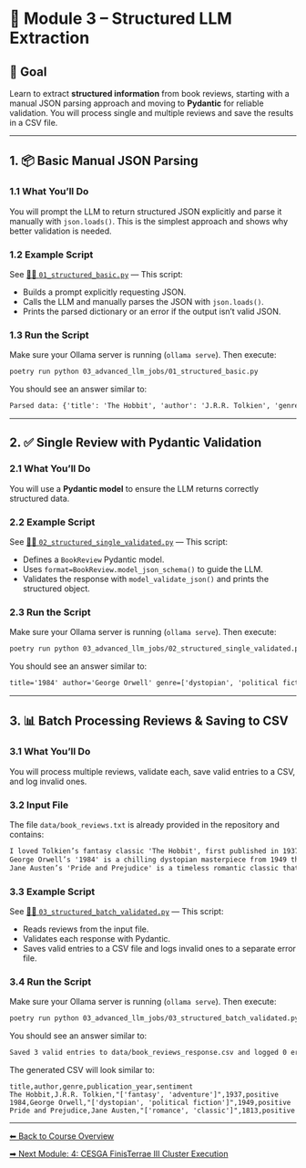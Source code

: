 # 🧩 Module 3 – Structured LLM Extraction

## 🎯 Goal

Learn to extract **structured information** from book reviews, starting with a manual JSON parsing approach and moving to **Pydantic** for reliable validation. You will process single and multiple reviews and save the results in a CSV file.

---

## 1. 📦 Basic Manual JSON Parsing

### **1.1 What You’ll Do**

You will prompt the LLM to return structured JSON explicitly and parse it manually with `json.loads()`. This is the simplest approach and shows why better validation is needed.

### **1.2 Example Script**

See [🧑‍💻 `01_structured_basic.py`](./01_structured_basic.py) — This script:

- Builds a prompt explicitly requesting JSON.
- Calls the LLM and manually parses the JSON with `json.loads()`.
- Prints the parsed dictionary or an error if the output isn’t valid JSON.

### **1.3 Run the Script**

Make sure your Ollama server is running (`ollama serve`). Then execute:

```bash
poetry run python 03_advanced_llm_jobs/01_structured_basic.py
```

You should see an answer similar to:

```txt
Parsed data: {'title': 'The Hobbit', 'author': 'J.R.R. Tolkien', 'genre': ['fantasy', 'adventure'], 'publication_year': 1937, 'sentiment': 'positive'}
```

---

## 2. ✅ Single Review with Pydantic Validation

### **2.1 What You’ll Do**

You will use a **Pydantic model** to ensure the LLM returns correctly structured data.

### **2.2 Example Script**

See [🧑‍💻 `02_structured_single_validated.py`](./02_structured_single_validated.py) — This script:

- Defines a `BookReview` Pydantic model.
- Uses `format=BookReview.model_json_schema()` to guide the LLM.
- Validates the response with `model_validate_json()` and prints the structured object.

### **2.3 Run the Script**

Make sure your Ollama server is running (`ollama serve`). Then execute:

```bash
poetry run python 03_advanced_llm_jobs/02_structured_single_validated.py
```

You should see an answer similar to:

```txt
title='1984' author='George Orwell' genre=['dystopian', 'political fiction'] publication_year=1949 sentiment='positive'
```

---

## 3. 📊 Batch Processing Reviews & Saving to CSV

### **3.1 What You’ll Do**

You will process multiple reviews, validate each, save valid entries to a CSV, and log invalid ones.

### **3.2 Input File**

The file `data/book_reviews.txt` is already provided in the repository and contains:

```txt
I loved Tolkien’s fantasy classic 'The Hobbit', first published in 1937. Such a charming adventure!
George Orwell’s '1984' is a chilling dystopian masterpiece from 1949 that feels frighteningly relevant today.
Jane Austen’s 'Pride and Prejudice' is a timeless romantic classic that brilliantly critiques social norms.
```

### **3.3 Example Script**

See [🧑‍💻 `03_structured_batch_validated.py`](./03_structured_batch_validated.py) — This script:

- Reads reviews from the input file.
- Validates each response with Pydantic.
- Saves valid entries to a CSV file and logs invalid ones to a separate error file.

### **3.4 Run the Script**

Make sure your Ollama server is running (`ollama serve`). Then execute:

```bash
poetry run python 03_advanced_llm_jobs/03_structured_batch_validated.py
```

You should see an answer similar to:

```txt
Saved 3 valid entries to data/book_reviews_response.csv and logged 0 errors.
```

The generated CSV will look similar to:

```csv
title,author,genre,publication_year,sentiment
The Hobbit,J.R.R. Tolkien,"['fantasy', 'adventure']",1937,positive
1984,George Orwell,"['dystopian', 'political fiction']",1949,positive
Pride and Prejudice,Jane Austen,"['romance', 'classic']",1813,positive
```

---

[⬅ Back to Course Overview](../README.md)

[➡ Next Module: 4: CESGA FinisTerrae III Cluster Execution](../04_cluster_execution/README.md)
